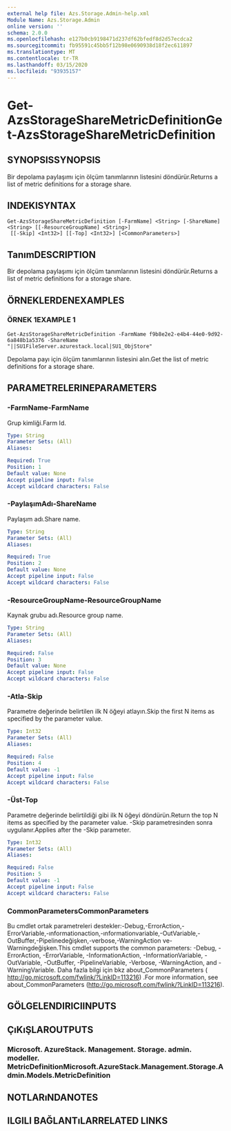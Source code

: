 ```yaml
---
external help file: Azs.Storage.Admin-help.xml
Module Name: Azs.Storage.Admin
online version: ''
schema: 2.0.0
ms.openlocfilehash: e127b0cb9198471d237df62bfedf8d2d57ecdca2
ms.sourcegitcommit: fb95591c45bb5f12b98e0690938d18f2ec611897
ms.translationtype: MT
ms.contentlocale: tr-TR
ms.lasthandoff: 03/15/2020
ms.locfileid: "93935157"
---
```

# <span data-ttu-id="b756e-101">Get-AzsStorageShareMetricDefinition</span><span class="sxs-lookup"><span data-stu-id="b756e-101">Get-AzsStorageShareMetricDefinition</span></span>

## <span data-ttu-id="b756e-102">SYNOPSIS</span><span class="sxs-lookup"><span data-stu-id="b756e-102">SYNOPSIS</span></span>
<span data-ttu-id="b756e-103">Bir depolama paylaşımı için ölçüm tanımlarının listesini döndürür.</span><span class="sxs-lookup"><span data-stu-id="b756e-103">Returns a list of metric definitions for a storage share.</span></span>

## <span data-ttu-id="b756e-104">INDEKI</span><span class="sxs-lookup"><span data-stu-id="b756e-104">SYNTAX</span></span>

```
Get-AzsStorageShareMetricDefinition [-FarmName] <String> [-ShareName] <String> [[-ResourceGroupName] <String>]
 [[-Skip] <Int32>] [[-Top] <Int32>] [<CommonParameters>]
```

## <span data-ttu-id="b756e-105">Tanım</span><span class="sxs-lookup"><span data-stu-id="b756e-105">DESCRIPTION</span></span>
<span data-ttu-id="b756e-106">Bir depolama paylaşımı için ölçüm tanımlarının listesini döndürür.</span><span class="sxs-lookup"><span data-stu-id="b756e-106">Returns a list of metric definitions for a storage share.</span></span>

## <span data-ttu-id="b756e-107">ÖRNEKLERDEN</span><span class="sxs-lookup"><span data-stu-id="b756e-107">EXAMPLES</span></span>

### <span data-ttu-id="b756e-108">ÖRNEK 1</span><span class="sxs-lookup"><span data-stu-id="b756e-108">EXAMPLE 1</span></span>
```
Get-AzsStorageShareMetricDefinition -FarmName f9b8e2e2-e4b4-44e0-9d92-6a848b1a5376 -ShareName "||SU1FileServer.azurestack.local|SU1_ObjStore"
```

<span data-ttu-id="b756e-109">Depolama payı için ölçüm tanımlarının listesini alın.</span><span class="sxs-lookup"><span data-stu-id="b756e-109">Get the list of metric definitions for a storage share.</span></span>

## <span data-ttu-id="b756e-110">PARAMETRELERINE</span><span class="sxs-lookup"><span data-stu-id="b756e-110">PARAMETERS</span></span>

### <span data-ttu-id="b756e-111">-FarmName</span><span class="sxs-lookup"><span data-stu-id="b756e-111">-FarmName</span></span>
<span data-ttu-id="b756e-112">Grup kimliği.</span><span class="sxs-lookup"><span data-stu-id="b756e-112">Farm Id.</span></span>

```yaml
Type: String
Parameter Sets: (All)
Aliases:

Required: True
Position: 1
Default value: None
Accept pipeline input: False
Accept wildcard characters: False
```

### <span data-ttu-id="b756e-113">-PaylaşımAdı</span><span class="sxs-lookup"><span data-stu-id="b756e-113">-ShareName</span></span>
<span data-ttu-id="b756e-114">Paylaşım adı.</span><span class="sxs-lookup"><span data-stu-id="b756e-114">Share name.</span></span>

```yaml
Type: String
Parameter Sets: (All)
Aliases:

Required: True
Position: 2
Default value: None
Accept pipeline input: False
Accept wildcard characters: False
```

### <span data-ttu-id="b756e-115">-ResourceGroupName</span><span class="sxs-lookup"><span data-stu-id="b756e-115">-ResourceGroupName</span></span>
<span data-ttu-id="b756e-116">Kaynak grubu adı.</span><span class="sxs-lookup"><span data-stu-id="b756e-116">Resource group name.</span></span>

```yaml
Type: String
Parameter Sets: (All)
Aliases:

Required: False
Position: 3
Default value: None
Accept pipeline input: False
Accept wildcard characters: False
```

### <span data-ttu-id="b756e-117">-Atla</span><span class="sxs-lookup"><span data-stu-id="b756e-117">-Skip</span></span>
<span data-ttu-id="b756e-118">Parametre değerinde belirtilen ilk N öğeyi atlayın.</span><span class="sxs-lookup"><span data-stu-id="b756e-118">Skip the first N items as specified by the parameter value.</span></span>

```yaml
Type: Int32
Parameter Sets: (All)
Aliases:

Required: False
Position: 4
Default value: -1
Accept pipeline input: False
Accept wildcard characters: False
```

### <span data-ttu-id="b756e-119">-Üst</span><span class="sxs-lookup"><span data-stu-id="b756e-119">-Top</span></span>
<span data-ttu-id="b756e-120">Parametre değerinde belirtildiği gibi ilk N öğeyi döndürün.</span><span class="sxs-lookup"><span data-stu-id="b756e-120">Return the top N items as specified by the parameter value.</span></span>
<span data-ttu-id="b756e-121">-Skip parametresinden sonra uygulanır.</span><span class="sxs-lookup"><span data-stu-id="b756e-121">Applies after the -Skip parameter.</span></span>

```yaml
Type: Int32
Parameter Sets: (All)
Aliases:

Required: False
Position: 5
Default value: -1
Accept pipeline input: False
Accept wildcard characters: False
```

### <span data-ttu-id="b756e-122">CommonParameters</span><span class="sxs-lookup"><span data-stu-id="b756e-122">CommonParameters</span></span>
<span data-ttu-id="b756e-123">Bu cmdlet ortak parametreleri destekler:-Debug,-ErrorAction,-ErrorVariable,-ınformationaction,-ınformationvariable,-OutVariable,-OutBuffer,-Pipelinedeğişken,-verbose,-WarningAction ve-Warningdeğişken.</span><span class="sxs-lookup"><span data-stu-id="b756e-123">This cmdlet supports the common parameters: -Debug, -ErrorAction, -ErrorVariable, -InformationAction, -InformationVariable, -OutVariable, -OutBuffer, -PipelineVariable, -Verbose, -WarningAction, and -WarningVariable.</span></span> <span data-ttu-id="b756e-124">Daha fazla bilgi için bkz about_CommonParameters ( http://go.microsoft.com/fwlink/?LinkID=113216) .</span><span class="sxs-lookup"><span data-stu-id="b756e-124">For more information, see about_CommonParameters (http://go.microsoft.com/fwlink/?LinkID=113216).</span></span>

## <span data-ttu-id="b756e-125">GÖLGELENDIRICI</span><span class="sxs-lookup"><span data-stu-id="b756e-125">INPUTS</span></span>

## <span data-ttu-id="b756e-126">ÇıKıŞLAR</span><span class="sxs-lookup"><span data-stu-id="b756e-126">OUTPUTS</span></span>

### <span data-ttu-id="b756e-127">Microsoft. AzureStack. Management. Storage. admin. modeller. MetricDefinition</span><span class="sxs-lookup"><span data-stu-id="b756e-127">Microsoft.AzureStack.Management.Storage.Admin.Models.MetricDefinition</span></span>

## <span data-ttu-id="b756e-128">NOTLARıNDA</span><span class="sxs-lookup"><span data-stu-id="b756e-128">NOTES</span></span>

## <span data-ttu-id="b756e-129">ILGILI BAĞLANTıLAR</span><span class="sxs-lookup"><span data-stu-id="b756e-129">RELATED LINKS</span></span>
